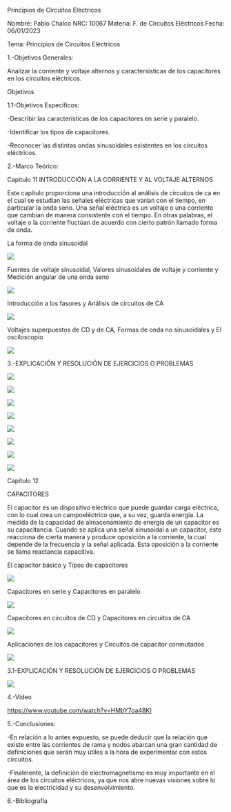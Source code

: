 Principios de Circuitos Eléctricos

Nombre: Pablo Chalco   NRC: 10067  Materia: F. de Circuitos Eléctricos   Fecha: 06/01/2023 

Tema: Principios de Circuitos Eléctricos

1.-Objetivos Generales: 

Analizar la corriente y voltaje alternos y caractersisticas de los capacitores en los circuitos eléctricos.

Objetivos 

1.1-Objetivos Específicos:

-Describir las características de los capacitores en serie y paralelo.

-Identificar los tipos de capacitores.

-Reconocer las distintas ondas sinusoidales existentes en los circuitos eléctricos.

2.-Marco Teórico:

Capitulo 11 INTRODUCCIÓN A LA CORRIENTE Y AL VOLTAJE ALTERNOS

Este capítulo proporciona una introducción al análisis de circuitos de ca en el cual se estudian las señales eléctricas que varían 
con el tiempo, en particular la onda seno. Una señal eléctrica es un voltaje o una corriente que cambian de manera consistente con el 
tiempo. En otras palabras, el voltaje o la corriente fluctúan de acuerdo con cierto patrón llamado forma de onda.

La forma de onda sinusoidal

![](https://github.com/phchalco/Tarea6/blob/main/R1.png)

Fuentes de voltaje sinusoidal, Valores sinusoidales de voltaje y corriente y Medición angular de una onda seno

![](https://github.com/phchalco/Tarea6/blob/main/R2.png)

Introducción a los fasores y Análisis de circuitos de CA

![](https://github.com/phchalco/Tarea6/blob/main/R3.png)

Voltajes superpuestos de CD y de CA, Formas de onda no sinusoidales y El osciloscopio

![](https://github.com/phchalco/Tarea6/blob/main/R4.png)

3.-EXPLICACIÓN Y RESOLUCIÓN DE EJERCICIOS O PROBLEMAS

![](https://github.com/phchalco/Tarea6/blob/main/S1.png)

![](https://github.com/phchalco/Tarea6/blob/main/S2.png)

![](https://github.com/phchalco/Tarea6/blob/main/S3.png)

![](https://github.com/phchalco/Tarea6/blob/main/S4.png)

![](https://github.com/phchalco/Tarea6/blob/main/S5.png)

![](https://github.com/phchalco/Tarea6/blob/main/S6.png)

![](https://github.com/phchalco/Tarea6/blob/main/S7.png)

![](https://github.com/phchalco/Tarea6/blob/main/S8.png)

Capítulo 12

CAPACITORES

El capacitor es un dispositivo eléctrico que puede guardar carga eléctrica, con lo cual crea un campoeléctrico que, a su vez, guarda energía.
La medida de la capacidad de almacenamiento de energía de un capacitor es su capacitancia. Cuando se aplica una señal sinusoidal a un 
capacitor, éste reacciona de cierta manera y produce oposición a la corriente, la cual depende de la frecuencia y la señal aplicada. 
Esta oposición a la corriente se llama reactancia capacitiva.

El capacitor básico y Tipos de capacitores

![](https://github.com/phchalco/Tarea6/blob/main/F1.png)

Capacitores en serie y Capacitores en paralelo

![](https://github.com/phchalco/Tarea6/blob/main/F2.png)

Capacitores en circuitos de CD y Capacitores en circuitos de CA

![](https://github.com/phchalco/Tarea6/blob/main/F3.png)

Aplicaciones de los capacitores y Circuitos de capacitor conmutados

![](https://github.com/phchalco/Tarea6/blob/main/F4.png)


3.1-EXPLICACIÓN Y RESOLUCIÓN DE EJERCICIOS O PROBLEMAS

![](https://github.com/phchalco/Tarea6/blob/main/M1.png)

4.-Video

https://www.youtube.com/watch?v=HMbY7oa48KI

5.-Conclusiones:

-En relación a lo antes expuesto, se puede deducir que la relación que existe entre las corrientes de rama y nodos abarcan una gran cantidad de definiciones que
serán muy útiles a la hora de experimentar con estos circuitos.

-Finalmente, la definición de electromagnetismo es muy importante en el área de los circuitos eléctricos, ya que nos abre nuevas visiones sobre lo que es la electricidad y su desenvolvimiento.

6.-Bibliografía
